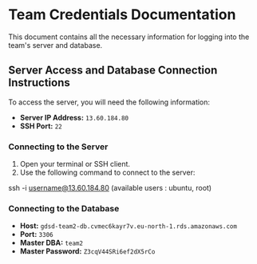 # Team Credentials Documentation

This document contains all the necessary information for logging into the team's server and database.

## Server Access and Database Connection Instructions

To access the server, you will need the following information:

- **Server IP Address:** `13.60.184.80`
- **SSH Port:** `22`

### Connecting to the Server

1. Open your terminal or SSH client.
2. Use the following command to connect to the server:

ssh -i <key pair> username@13.60.184.80   (available users : ubuntu, root)

### Connecting to the Database

- **Host:** `gdsd-team2-db.cvmec6kayr7v.eu-north-1.rds.amazonaws.com`
- **Port:** `3306`
- **Master DBA:** `team2`
- **Master Password:** `Z3cqV44SRi6ef2dX5rCo`
